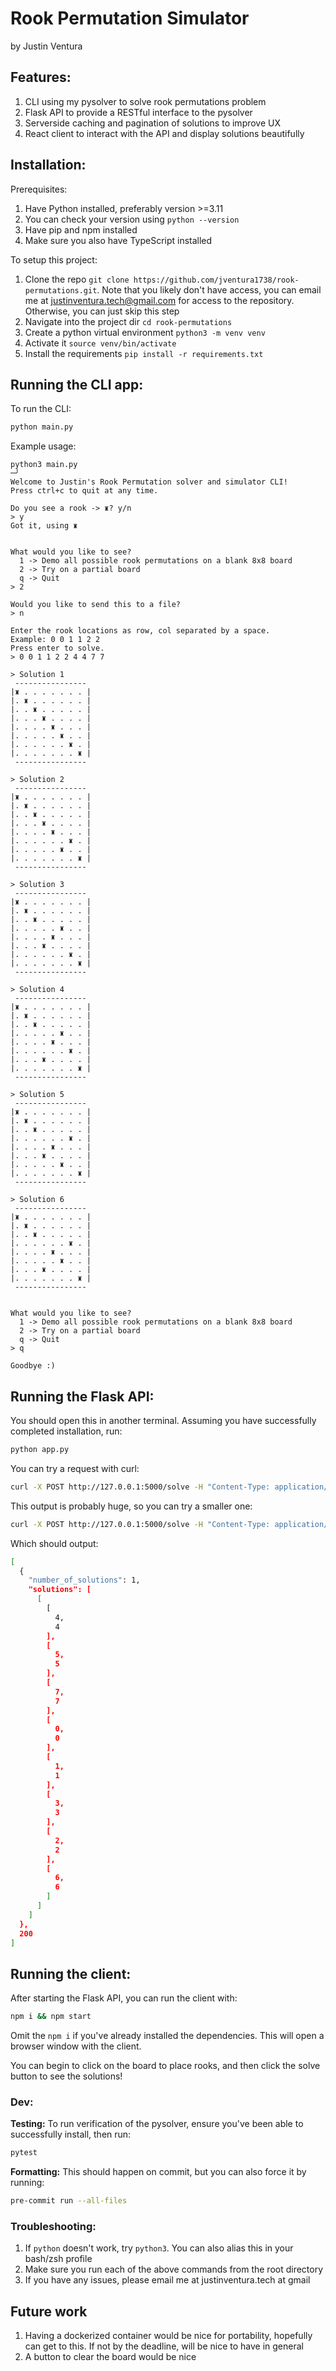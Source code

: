 # Rook Permutation Simulator

by Justin Ventura

## Features:

1. CLI using my pysolver to solve rook permutations problem
2. Flask API to provide a RESTful interface to the pysolver
3. Serverside caching and pagination of solutions to improve UX
4. React client to interact with the API and display solutions beautifully

## Installation:

Prerequisites:

1. Have Python installed, preferably version >=3.11
2. You can check your version using `python --version`
3. Have pip and npm installed
4. Make sure you also have TypeScript installed

To setup this project:

1. Clone the repo `git clone https://github.com/jventura1738/rook-permutations.git`. Note that you likely don't have access, you can email me at justinventura.tech@gmail.com for access to the repository. Otherwise, you can just skip this step
2. Navigate into the project dir `cd rook-permutations`
3. Create a python virtual environment `python3 -m venv venv`
4. Activate it `source venv/bin/activate`
5. Install the requirements `pip install -r requirements.txt`

## Running the CLI app:

To run the CLI:

```bash
python main.py
```

Example usage:

```
python3 main.py                                                                                                    ─╯
Welcome to Justin's Rook Permutation solver and simulator CLI!
Press ctrl+c to quit at any time.

Do you see a rook -> ♜? y/n
> y
Got it, using ♜


What would you like to see?
  1 -> Demo all possible rook permutations on a blank 8x8 board
  2 -> Try on a partial board
  q -> Quit
> 2

Would you like to send this to a file?
> n

Enter the rook locations as row, col separated by a space.
Example: 0 0 1 1 2 2
Press enter to solve.
> 0 0 1 1 2 2 4 4 7 7

> Solution 1
 ----------------
|♜ . . . . . . . |
|. ♜ . . . . . . |
|. . ♜ . . . . . |
|. . . ♜ . . . . |
|. . . . ♜ . . . |
|. . . . . ♜ . . |
|. . . . . . ♜ . |
|. . . . . . . ♜ |
 ----------------

> Solution 2
 ----------------
|♜ . . . . . . . |
|. ♜ . . . . . . |
|. . ♜ . . . . . |
|. . . ♜ . . . . |
|. . . . ♜ . . . |
|. . . . . . ♜ . |
|. . . . . ♜ . . |
|. . . . . . . ♜ |
 ----------------

> Solution 3
 ----------------
|♜ . . . . . . . |
|. ♜ . . . . . . |
|. . ♜ . . . . . |
|. . . . . ♜ . . |
|. . . . ♜ . . . |
|. . . ♜ . . . . |
|. . . . . . ♜ . |
|. . . . . . . ♜ |
 ----------------

> Solution 4
 ----------------
|♜ . . . . . . . |
|. ♜ . . . . . . |
|. . ♜ . . . . . |
|. . . . . ♜ . . |
|. . . . ♜ . . . |
|. . . . . . ♜ . |
|. . . ♜ . . . . |
|. . . . . . . ♜ |
 ----------------

> Solution 5
 ----------------
|♜ . . . . . . . |
|. ♜ . . . . . . |
|. . ♜ . . . . . |
|. . . . . . ♜ . |
|. . . . ♜ . . . |
|. . . ♜ . . . . |
|. . . . . ♜ . . |
|. . . . . . . ♜ |
 ----------------

> Solution 6
 ----------------
|♜ . . . . . . . |
|. ♜ . . . . . . |
|. . ♜ . . . . . |
|. . . . . . ♜ . |
|. . . . ♜ . . . |
|. . . . . ♜ . . |
|. . . ♜ . . . . |
|. . . . . . . ♜ |
 ----------------


What would you like to see?
  1 -> Demo all possible rook permutations on a blank 8x8 board
  2 -> Try on a partial board
  q -> Quit
> q

Goodbye :)
```

## Running the Flask API:

You should open this in another terminal. Assuming you have successfully completed installation, run:

```bash
python app.py
```

You can try a request with curl:

```bash
curl -X POST http://127.0.0.1:5000/solve -H "Content-Type: application/json" -d '{"rooks": [[0, 0]]}'
```

This output is probably huge, so you can try a smaller one:

```bash
curl -X POST http://127.0.0.1:5000/solve -H "Content-Type: application/json" -d '{"rooks": [[0, 0], [1,1], [2,2], [3,3], [4,4], [5,5], [6,6]]}'
```

Which should output:

```bash
[
  {
    "number_of_solutions": 1,
    "solutions": [
      [
        [
          4,
          4
        ],
        [
          5,
          5
        ],
        [
          7,
          7
        ],
        [
          0,
          0
        ],
        [
          1,
          1
        ],
        [
          3,
          3
        ],
        [
          2,
          2
        ],
        [
          6,
          6
        ]
      ]
    ]
  },
  200
]
```

## Running the client:

After starting the Flask API, you can run the client with:

```bash
npm i && npm start
```

Omit the `npm i` if you've already installed the dependencies. This will open a browser window with the client.

You can begin to click on the board to place rooks, and then click the solve button to see the solutions!

### Dev:

**Testing:** To run verification of the pysolver, ensure you've been able to successfully install, then run:

```bash
pytest
```

**Formatting:** This should happen on commit, but you can also force it by running:

```bash
pre-commit run --all-files
```

### Troubleshooting:

1. If `python` doesn't work, try `python3`. You can also alias this in your bash/zsh profile
2. Make sure you run each of the above commands from the root directory
3. If you have any issues, please email me at justinventura.tech at gmail

## Future work

1. Having a dockerized container would be nice for portability, hopefully can get to this. If not by the deadline, will be nice to have in general
2. A button to clear the board would be nice
